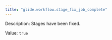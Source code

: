 ```yaml
---
title: "glide.workflow.stage_fix_job_complete"
---
```


Description: Stages have been fixed.

Value: `true`
